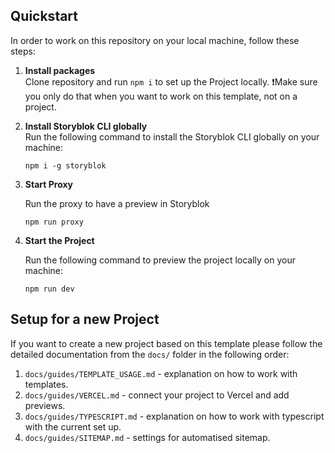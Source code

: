 ## Quickstart

In order to work on this repository on your local machine, follow these steps:

1. **Install packages**  
   Clone repository and run `npm i` to set up the Project locally.
   ❗Make sure you only do that when you want to work on this template, not on a project.

2. **Install Storyblok CLI globally**  
   Run the following command to install the Storyblok CLI globally on your machine:

    `npm i -g storyblok`

3. **Start Proxy**

    Run the proxy to have a preview in Storyblok

    `npm run proxy`

4. **Start the Project**

    Run the following command to preview the project locally on your machine:

    `npm run dev`


## Setup for a new Project

If you want to create a new project based on this template please follow the detailed documentation from the `docs/` folder in the following order:

1. `docs/guides/TEMPLATE_USAGE.md` - explanation on how to work with templates.
2. `docs/guides/VERCEL.md` - connect your project to Vercel and add previews.
3. `docs/guides/TYPESCRIPT.md` - explanation on how to work with typescript with the current set up.
4. `docs/guides/SITEMAP.md` - settings for automatised sitemap.
